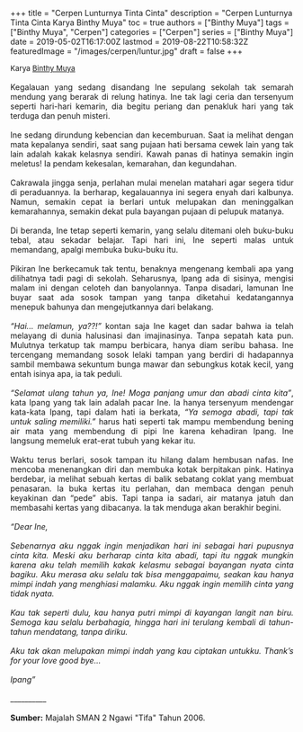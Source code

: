 +++
title = "Cerpen Lunturnya Tinta Cinta"
description = "Cerpen Lunturnya Tinta Cinta Karya Binthy Muya"
toc = true
authors = ["Binthy Muya"]
tags = ["Binthy Muya", "Cerpen"]
categories = ["Cerpen"]
series = ["Binthy Muya"]
date = 2019-05-02T16:17:00Z
lastmod = 2019-08-22T10:58:32Z
featuredImage = "/images/cerpen/luntur.jpg"
draft = false
+++

<div style="text-align: justify;">
<div style="font-size: small;">Karya <a href="/authors/binthy-muya/" target="_blank">Binthy Muya</a></div><br />
Kegalauan yang sedang disandang Ine sepulang sekolah tak semarah mendung yang berarak di relung hatinya. Ine tak lagi ceria dan tersenyum seperti hari-hari kemarin, dia begitu periang dan penakluk hari yang tak terduga dan penuh misteri.<br /><br />
Ine sedang dirundung kebencian dan kecemburuan. Saat ia melihat dengan mata kepalanya sendiri, saat sang pujaan hati bersama cewek lain yang tak lain adalah kakak kelasnya sendiri. Kawah panas di hatinya semakin ingin meletus! Ia pendam kekesalan, kemarahan, dan kegundahan.<br /><br />
Cakrawala jingga senja, perlahan mulai menelan matahari agar segera tidur di peraduannya. Ia berharap, kegalauannya ini segera enyah dari kalbunya. Namun, semakin cepat ia berlari untuk melupakan dan meninggalkan kemarahannya, semakin dekat pula bayangan pujaan di pelupuk matanya.<br /><br />
Di beranda, Ine tetap seperti kemarin, yang selalu ditemani oleh buku-buku tebal, atau sekadar belajar. Tapi hari ini, Ine seperti malas untuk memandang, apalgi membuka buku-buku itu.<br /><br />
Pikiran Ine berkecamuk tak tentu, benaknya mengenang kembali apa yang dilihatnya tadi pagi di sekolah. Seharusnya, Ipang ada di sisinya, mengisi malam ini dengan celoteh dan banyolannya. Tanpa disadari, lamunan Ine buyar saat ada sosok tampan yang tanpa diketahui kedatangannya menepuk bahunya dan mengejutkannya dari belakang.<br /><br />
<i>“Hai... melamun, ya??!”</i> kontan saja Ine kaget dan sadar bahwa ia telah melayang di dunia halusinasi dan imajinasinya. Tanpa sepatah kata pun. Mulutnya terkatup tak mampu berbicara, hanya diam seribu bahasa. Ine tercengang memandang sosok lelaki tampan yang berdiri di hadapannya sambil membawa sekuntum bunga mawar dan sebungkus kotak kecil, yang entah isinya apa, ia tak peduli.<br /><br />
<i>“Selamat ulang tahun ya, Ine! Moga panjang umur dan abadi cinta kita”</i>, kata Ipang yang tak lain adalah pacar Ine. Ia hanya tersenyum mendengar kata-kata Ipang, tapi dalam hati ia berkata, <i>“Ya semoga abadi, tapi tak untuk saling memiliki.”</i> harus hati seperti tak mampu membendung bening air mata yang membendung di pipi Ine karena kehadiran Ipang. Ine langsung memeluk erat-erat tubuh yang kekar itu.<br /><br />
Waktu terus berlari, sosok tampan itu hilang dalam hembusan nafas. Ine mencoba menenangkan diri dan membuka kotak berpitakan pink. Hatinya berdebar, ia melihat sebuah kertas di balik sebatang coklat yang membuat penasaran. Ia buka kertas itu perlahan, dan membaca dengan penuh keyakinan dan “pede” abis. Tapi tanpa ia sadari, air matanya jatuh dan membasahi kertas yang dibacanya. Ia tak menduga akan berakhir begini.<br /><br />
<i>“Dear Ine,</i><br /><br />
<i>Sebenarnya aku nggak ingin menjadikan hari ini sebagai hari pupusnya cinta kita. Meski aku berharap cinta kita abadi, tapi itu nggak mungkin karena aku telah memilih kakak kelasmu sebagai bayangan nyata cinta bagiku. Aku merasa aku selalu tak bisa menggapaimu, seakan kau hanya mimpi indah yang menghiasi malamku. Aku nggak ingin memilih cinta yang tidak nyata.</i><br /><br />
<i>Kau tak seperti dulu, kau hanya putri mimpi di kayangan langit nan biru. Semoga kau selalu berbahagia, hingga hari ini terulang kembali di tahun-tahun mendatang, tanpa diriku.</i><br /><br />
<i>Aku tak akan melupakan mimpi indah yang kau ciptakan untukku. Thank’s for your love good bye...</i><br /><br />
<i>Ipang”</i><br /><br />
__________<br /><br />
<b>Sumber:</b> Majalah SMAN 2 Ngawi "Tifa" Tahun 2006.</div>
